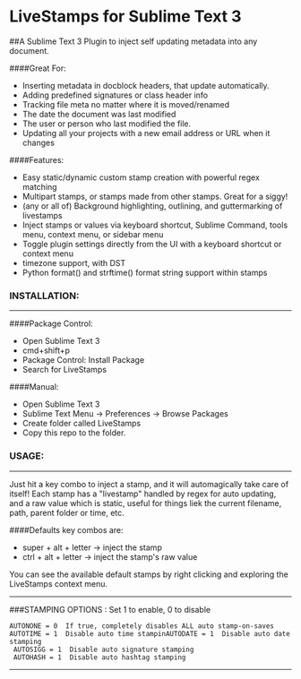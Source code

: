 # LiveStamps for Sublime Text 3
##A Sublime Text 3 Plugin to inject self updating metadata into any document.

####Great For:  

  * Inserting metadata in docblock headers, that update automatically.
  * Adding predefined signatures or class header info
  * Tracking file meta no matter where it is moved/renamed
  * The date the document was last modified
  * The user or person who last modified the file.
  * Updating all your projects with a new email address or URL when it changes

####Features:  

  * Easy static/dynamic custom stamp creation with powerful regex matching
  * Multipart stamps, or stamps made from other stamps. Great for a siggy!
  * (any or all of) Background highlighting, outlining, and guttermarking of livestamps 
  * Inject stamps or values via keyboard shortcut, Sublime Command, tools menu, context menu, or sidebar menu
  * Toggle plugin settings directly from the UI with a keyboard shortcut or context menu
  * timezone support, with DST
  * Python format() and strftime() format string support within stamps

### INSTALLATION:
----

####Package Control: 

  * Open Sublime Text 3
  * cmd+shift+p
  * Package Control: Install Package
  * Search for LiveStamps

####Manual: 

  * Open Sublime Text 3
  * Sublime Text Menu -> Preferences -> Browse Packages
  * Create folder called LiveStamps
  * Copy this repo to the folder.

### USAGE:
----

Just hit a key combo to inject a stamp, and it will automagically take care of itself! Each stamp has a "livestamp"  handled by regex for auto updating, and a raw value which is static, useful for things liek the current filename, path, parent folder or time, etc.

####Defaults key combos are:
 * super + alt + letter -> inject the stamp
 * ctrl  + alt + letter -> inject the stamp's raw value

You can see the available default stamps by right clicking and exploring the LiveStamps context menu.

----
###STAMPING OPTIONS : Set 1 to enable, 0 to disable

    AUTONONE = 0  If true, completely disables ALL auto stamp-on-saves
    AUTOTIME = 1  Disable auto time stampinAUTODATE = 1  Disable auto date stamping
     AUTOSIGG = 1  Disable auto signature stamping
     AUTOHASH = 1  Disable auto hashtag stamping

----



